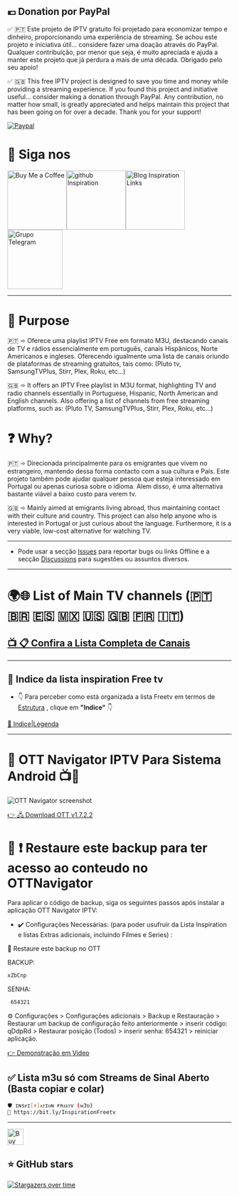 ## :euro: Donation por PayPal

✅ 🇵🇹 Este projeto de IPTV gratuito foi projetado para economizar tempo e dinheiro, proporcionando uma experiência de streaming. Se achou este projeto e iniciativa útil... considere fazer uma doação através do PayPal. Qualquer contribuição, por menor que seja, é muito apreciada e ajuda a manter este projeto que já perdura a mais de uma década. Obrigado pelo seu apoio!

✅ 🇬🇧 This free IPTV project is designed to save you time and money while providing a streaming experience. If you found this project and initiative useful... consider making a donation through PayPal. Any contribution, no matter how small, is greatly appreciated and helps maintain this project that has been going on for over a decade. Thank you for your support!

[![Paypal](https://github.com/inspirationlinks/m3u/blob/live/LogosTv/donativoPaypal.gif)](https://www.paypal.com/cgi-bin/webscr?cmd=_s-xclick&hosted_button_id=B3EDBYK3LXSNS)

# 🚩 Siga nos

<p><a href="https://www.paypal.com/donate/?hosted_button_id=B3EDBYK3LXSNS" target="_blank" rel="noopener"><img class="" style="border: 0px; height: 133px;" src="https://jerrymoz.files.wordpress.com/2024/03/qr_paypal.png?w=210" alt="Buy Me a Coffee" width="133" height="150" border="0" /></a><a href="https://github.com/inspirationlinks" target="_blank" rel="noopener"><img class="" style="border: 0px; height: 133px;" src="https://jerrymoz.files.wordpress.com/2024/02/qr_github.png?w=200" alt="github Inspiration" width="133" height="150" border="0" /></a><a href="https://jerrymoz.wordpress.com/"><img class="" style="border: 0px; height: 133px;" src="https://jerrymoz.files.wordpress.com/2023/12/qr_blog.png?w=200" alt="Blog Inspiration Links" width="133" height="140" border="0" /></a><a href="https://t.me/inspirationfreetv/1" target="_blank" rel="noopener"><img class="alignleft" style="border: 0px; height: 133px;" src="https://github.com/inspirationlinks/m3u/raw/live/LogosTv/imag.png?w=210" alt="Grupo Telegram" width="124" height="150" border="0" /></a></p>

---

# 🎯 Purpose

🇵🇹 ➾ Oferece uma playlist IPTV Free em formato M3U, destacando canais de TV e rádios essencialmente em português, canais Hispânicos, Norte Americanos e ingleses. Oferecendo igualmente uma lista de canais oriundo de plataformas de streaming gratuitos, tais como: (Pluto tv, SamsungTVPlus, Stirr, Plex, Roku, etc...)

🇬🇧 ➾ It offers an IPTV Free playlist in M3U format, highlighting TV and radio channels essentially in Portuguese, Hispanic, North American and English channels. Also offering a list of channels from free streaming platforms, such as: (Pluto TV, SamsungTVPlus, Stirr, Plex, Roku, etc...)

# ❓ Why?


🇵🇹 ➾ Direcionada principalmente para os emigrantes que vivem no estrangeiro, mantendo dessa forma contacto com a sua cultura e País. Este projeto também pode ajudar qualquer pessoa que esteja interessado em Portugal ou apenas curiosa sobre o idioma. Alem disso, é uma alternativa bastante viável a baixo custo para verem tv.

🇬🇧 ➾ Mainly aimed at emigrants living abroad, thus maintaining contact with their culture and country. This project can also help anyone who is interested in Portugal or just curious about the language. Furthermore, it is a very viable, low-cost alternative for watching TV.

---

* Pode usar a secção [Issues](https://github.com/inspirationlinks/m3u/issues) para reportar bugs ou links Offline e a secção [Discussions](https://github.com/inspirationlinks/m3u/discussions) para sugestões ou assuntos diversos.

---

# 🌍🌐 List of Main TV channels (🇵🇹 🇧🇷 🇪🇸 🇲🇽 🇺🇸 🇬🇧 🇫🇷 🇮🇹)

## [📺 📋 Confira a Lista Completa de Canais](https://github.com/inspirationlinks/m3u/blob/live/INFO.md#%EF%B8%8F-categorias-%EF%B8%8F)

---

## 🔔 Indice da lista inspiration Free tv
* 👇 Para perceber como está organizada a lista Freetv em termos de <u> Estrutura</u> , clique em <b>"Indice"</b> 👇

[📝 Indice|Legenda](https://github.com/inspirationlinks/m3u/blob/live/INFO.md#-indice--legendas)

---

# 🥇 OTT Navigator IPTV Para Sistema Android 📺📱

![OTT Navigator screenshot](/LogosTv/OTTNavigator.png "OTT Navigator screenshot")

[👉 🖧 Download OTT v1.7.2.2](https://www.mediafire.com/file/a8jlok3z2ikep9r/OTT_Navigator_v1.7.2.2_Premium.apk/file)

# 📢 ❗ Restaure este backup para ter acesso ao conteudo no OTTNavigator
Para aplicar o código de backup, siga os seguintes passos após instalar a aplicação OTT Navigator IPTV:
* ✔️ Configurações Necessárias: (para poder usufruir da Lista Inspiration e listas Extras adicionais, incluindo Filmes e Series) :

🔔 Restaure este backup no OTT

BACKUP:
```bash
xZbCnp
```
SENHA:
```bash
 654321
```

⚙️ Configurações > Configurações adicionais > Backup e Restauração > Restaurar um backup de configuração feito anteriormente > inserir código: qDdpRd > Restaurar posição (Todos) > inserir senha: 654321 > reiniciar aplicação.

[👉 Demonstração em Video](https://cld.pt/dl/download/fa4de240-3083-4d16-9775-6979a0f70934/BackupOTT.mp4?download=true)


## ✅ Lista m3u só com Streams de Sinal Aberto (Basta copiar e colar)
```bash
🛡 ɪɴsᴘɪ[я]ᴀᴛɪᴏɴ ғʀᴇᴇᴛv (ᴍ3υ)
🔗 https://bit.ly/InspirationFreetv
```

---

<a href='https://www.paypal.com/cgi-bin/webscr?cmd=_s-xclick&hosted_button_id=B3EDBYK3LXSNS' target='_blank'><img height='36' style='border:0px;height:36px;' src='https://storage.ko-fi.com/cdn/kofi2.png?v=3' border='0' alt='Buy Me a Coffee' /></a>

## ⭐ GitHub stars
[![Stargazers over time](https://starchart.cc/inspirationlinks/lista-tuga.svg)](https://starchart.cc/inspirationlinks/lista-tuga)

